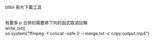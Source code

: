 blibli 影片下載工具<br><br>

有要多 p 合併的需要將下列的函式取消註解<br>
write_txt()<br>
os.system("ffmpeg -f concat -safe 0 -i merge.txt -c copy output.mp4")
